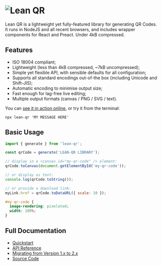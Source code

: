 # <img src="https://qr.davidje13.com/resources/logo.png" alt="Lean QR" />

Lean QR is a lightweight yet fully-featured library for generating QR Codes.
It runs in NodeJS and all recent browsers, and includes wrapper components
for React and Preact. Under 4kB compressed.

## Features

- ISO 18004 compliant;
- Lightweight (less than 4kB compressed, ~7kB uncompressed);
- Simple yet flexible API, with sensible defaults for all configuration;
- Supports all standard encodings out-of-the box (including Unicode and Shift-JIS);
- Automatic encoding to minimise output size;
- Fast enough for lag-free live editing;
- Multiple output formats (canvas / PNG / SVG / text).

You can [see it in action online](https://qr.davidje13.com/), or try it from the terminal:

```shell
npx lean-qr 'MY MESSAGE HERE'
```

## Basic Usage

```javascript
import { generate } from 'lean-qr';

const qrCode = generate('LEAN-QR LIBRARY');

// display in a <canvas id="my-qr-code" /> element:
qrCode.toCanvas(document.getElementById('my-qr-code'));

// or display as text:
console.log(qrCode.toString());

// or provide a download link:
myLink.href = qrCode.toDataURL({ scale: 10 });
```

```css
#my-qr-code {
  image-rendering: pixelated;
  width: 100%;
}
```

## Full Documentation

- [Quickstart](https://qr.davidje13.com/docs#quickstart)
- [API Reference](https://qr.davidje13.com/docs#api)
- [Migrating from Version 1.x to 2.x](https://qr.davidje13.com/docs#v2)
- [Source Code](https://github.com/davidje13/lean-qr)
